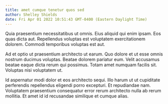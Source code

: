 ```yaml
---
title: amet cumque tenetur quos sed
author: Shelley Shields
date: Fri Apr 01 2022 10:51:43 GMT-0400 (Eastern Daylight Time)
---
```

Quia praesentium necessitatibus ut omnis. Eius aliquid qui enim ipsam. Eos quas dicta aut. Repellendus voluptas est voluptatem exercitationem dolorem. Commodi temporibus voluptas est aut.

 Ad et optio ut praesentium architecto ut earum. Quo dolore et ut esse omnis nostrum ducimus voluptas. Beatae dolorem pariatur eum. Velit accusamus beatae eaque dicta rerum qui possimus. Totam amet numquam facilis sit. Voluptas nisi voluptatem ut.

 Id aspernatur modi dolor et eos architecto sequi. Illo harum ut ut cupiditate perferendis repellendus eligendi porro excepturi. Et repudiandae nam. Voluptatem praesentium consequatur error rerum architecto nulla ab rerum mollitia. Et amet id id recusandae similique et cumque alias.